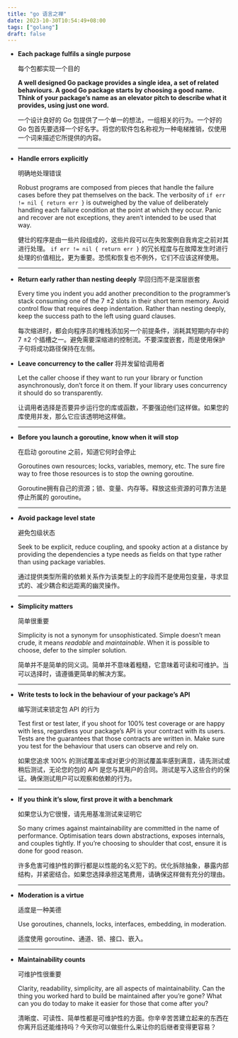```yaml
---
title: "go 语言之禅"
date: 2023-10-30T10:54:49+08:00
tags: ["golang"]
draft: false
---
```


- **Each package fulfils a single purpose**

  每个包都实现一个目的

  **A well designed Go package provides a single idea, a set of related behaviours. A good Go package starts by choosing a good name. Think of your package’s name as an elevator pitch to describe what it provides, using just one word.**

  一个设计良好的 Go 包提供了一个单一的想法，一组相关的行为。一个好的 Go 包首先要选择一个好名字。将您的软件包名称视为一种电梯推销，仅使用一个词来描述它所提供的内容。

  ***

- **Handle errors explicitly**

  明确地处理错误

  Robust programs are composed from pieces that handle the failure cases before they pat themselves on the back. The verbosity of `if err != nil { return err }` is outweighed by the value of deliberately handling each failure condition at the point at which they occur. Panic and recover are not exceptions, they aren’t intended to be used that way.

  健壮的程序是由一些片段组成的，这些片段可以在失败案例自我肯定之前对其进行处理。 `if err != nil { return err }` 的冗长程度与在故障发生时进行处理的价值相比，更为重要。恐慌和恢复也不例外，它们不应该这样使用。

  ***

- **Return early rather than nesting deeply**
  早回归而不是深层嵌套

  Every time you indent you add another precondition to the programmer’s stack consuming one of the 7 ±2 slots in their short term memory. Avoid control flow that requires deep indentation. Rather than nesting deeply, keep the success path to the left using guard clauses.

  每次缩进时，都会向程序员的堆栈添加另一个前提条件，消耗其短期内存中的 7 ±2 个插槽之一。避免需要深缩进的控制流。不要深度嵌套，而是使用保护子句将成功路径保持在左侧。

- **Leave concurrency to the caller**
  将并发留给调用者

  Let the caller choose if they want to run your library or function asynchronously, don’t force it on them. If your library uses concurrency it should do so transparently.

  让调用者选择是否要异步运行您的库或函数，不要强迫他们这样做。如果您的库使用并发，那么它应该透明地这样做。

  ***

- **Before you launch a goroutine, know when it will stop**

  在启动 goroutine 之前，知道它何时会停止

  Goroutines own resources; locks, variables, memory, etc. The sure fire way to free those resources is to stop the owning goroutine.

  Goroutine拥有自己的资源；锁、变量、内存等。释放这些资源的可靠方法是停止所属的 goroutine。

  ***

- **Avoid package level state**

  避免包级状态

  Seek to be explicit, reduce coupling, and spooky action at a distance by providing the dependencies a type needs as fields on that type rather than using package variables.

  通过提供类型所需的依赖关系作为该类型上的字段而不是使用包变量，寻求显式的、减少耦合和远距离的幽灵操作。

  ***

- **Simplicity matters**

  简单很重要

  Simplicity is not a synonym for unsophisticated. Simple doesn’t mean crude, it means _readable_ and _maintainable_. When it is possible to choose, defer to the simpler solution.

  简单并不是简单的同义词。简单并不意味着粗糙，它意味着可读和可维护。当可以选择时，请遵循更简单的解决方案。

  ***

- **Write tests to lock in the behaviour of your package’s API**

  编写测试来锁定包 API 的行为

  Test first or test later, if you shoot for 100% test coverage or are happy with less, regardless your package’s API is your contract with its users. Tests are the guarantees that those contracts are written in. Make sure you test for the behaviour that users can observe and rely on.

  如果您追求 100% 的测试覆盖率或对更少的测试覆盖率感到满意，请先测试或稍后测试，无论您的包的 API 是您与其用户的合同。测试是写入这些合约的保证。确保测试用户可以观察和依赖的行为。

  ***

- **If you think it’s slow, first prove it with a benchmark**

  如果您认为它很慢，请先用基准测试来证明它

  So many crimes against maintainability are committed in the name of performance. Optimisation tears down abstractions, exposes internals, and couples tightly. If you’re choosing to shoulder that cost, ensure it is done for good reason.

  许多危害可维护性的罪行都是以性能的名义犯下的。优化拆除抽象，暴露内部结构，并紧密结合。如果您选择承担这笔费用，请确保这样做有充分的理由。

  ***

- **Moderation is a virtue**

  适度是一种美德

  Use goroutines, channels, locks, interfaces, embedding, in moderation.

  适度使用 goroutine、通道、锁、接口、嵌入。

  ***

- **Maintainability counts**

  可维护性很重要

  Clarity, readability, simplicity, are all aspects of maintainability. Can the thing you worked hard to build be maintained after you’re gone? What can you do today to make it easier for those that come after you?

  清晰度、可读性、简单性都是可维护性的方面。你辛辛苦苦建立起来的东西在你离开后还能维持吗？今天你可以做些什么来让你的后继者变得更容易？
